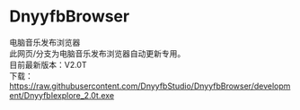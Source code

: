 # DnyyfbBrowser
电脑音乐发布浏览器<br>
此网页/分支为电脑音乐发布浏览器自动更新专用。<br>
目前最新版本：V2.0T<br>
下载：https://raw.githubusercontent.com/DnyyfbStudio/DnyyfbBrowser/development/DnyyfbIexplore_2.0t.exe

